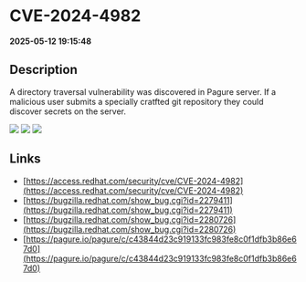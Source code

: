 # CVE-2024-4982

**2025-05-12 19:15:48**

## Description
A directory traversal vulnerability was discovered in Pagure server. If a malicious user submits a specially cratfted git repository they could discover secrets on the server.

![](https://img.shields.io/static/v1?label=Score&message=7.6&color=red)
![](https://img.shields.io/static/v1?label=Severity&message=HIGH&color=red)
![](https://img.shields.io/static/v1?label=CWE&message=Traversal&color=green)

## Links
- [https://access.redhat.com/security/cve/CVE-2024-4982](https://access.redhat.com/security/cve/CVE-2024-4982)
- [https://bugzilla.redhat.com/show_bug.cgi?id=2279411](https://bugzilla.redhat.com/show_bug.cgi?id=2279411)
- [https://bugzilla.redhat.com/show_bug.cgi?id=2280726](https://bugzilla.redhat.com/show_bug.cgi?id=2280726)
- [https://pagure.io/pagure/c/c43844d23c919133fc983fe8c0f1dfb3b86e67d0](https://pagure.io/pagure/c/c43844d23c919133fc983fe8c0f1dfb3b86e67d0)

